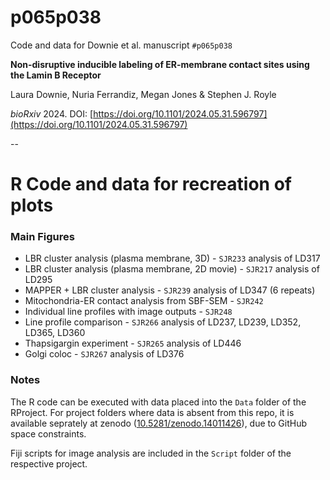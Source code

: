 # p065p038

Code and data for Downie et al. manuscript `#p065p038`

**Non-disruptive inducible labeling of ER-membrane contact sites using the Lamin B Receptor**

Laura Downie, Nuria Ferrandiz, Megan Jones & Stephen J. Royle

*bioRxiv* 2024. DOI: [https://doi.org/10.1101/2024.05.31.596797](https://doi.org/10.1101/2024.05.31.596797)

--

# R Code and data for recreation of plots

### Main Figures

- LBR cluster analysis (plasma membrane, 3D) - `SJR233` analysis of LD317
- LBR cluster analysis (plasma membrane, 2D movie) - `SJR217` analysis of LD295
- MAPPER + LBR cluster analysis - `SJR239` analysis of LD347 (6 repeats)
- Mitochondria-ER contact analysis from SBF-SEM - `SJR242`
- Individual line profiles with image outputs - `SJR248`
- Line profile comparison - `SJR266` analysis of LD237, LD239, LD352, LD365, LD360
- Thapsigargin experiment - `SJR265` analysis of LD446
- Golgi coloc - `SJR267` analysis of LD376


### Notes

The R code can be executed with data placed into the `Data` folder of the RProject.
For project folders where data is absent from this repo, it is available seprately at zenodo ([10.5281/zenodo.14011426](https://doi.org/10.5281/zenodo.14011426)), due to GitHub space constraints.

Fiji scripts for image analysis are included in the `Script` folder of the respective project.